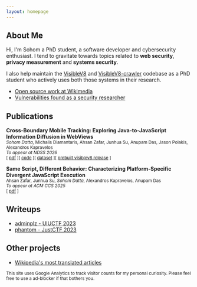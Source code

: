 ```yaml
---
layout: homepage
---
```


## About Me

Hi, I'm Sohom a PhD student, a software developer and cybersecurity enthusiast. I tend to gravitate towards topics related to **web security**, **privacy measurement** and **systems security**.

I also help maintain the [VisibleV8](https://github.com/wspr-ncsu/visiblev8) and [VisibleV8-crawler](https://github.com/wspr-ncsu/visiblev8-crawler) codebase as a PhD student who actively uses both those systems in their research.

- [Open source work at Wikimedia](./open-source)
- [Vulnerabilities found as a security researcher](./vulns)

## Publications

**Cross-Boundary Mobile Tracking: Exploring Java-to-JavaScript Information Diffusion in WebViews**<br>
<small>*Sohom Datta*, Michalis Diamantaris, Ahsan Zafar, Junhua Su, Anupam Das, Jason Polakis, Alexandros Kapravelos</small><br>
<small>*To appear at NDSS 2026*</small><br>
<small>[ [pdf](./paper/ndss26-summer-final910.pdf) ][ [code](https://github.com/wspr-ncsu/webviewtracer) ][ [dataset](https://datadryad.org/dataset/doi:10.5061/dryad.05qfttffz) ][ [prebuilt visiblev8 release](https://github.com/wspr-ncsu/visiblev8/releases/latest) ]</small>

**Same Script, Different Behavior: Characterizing Platform-Specific Divergent JavaScript Execution**<br>
<small>Ahsan Zafar, Junhua Su, *Sohom Datta*, Alexandros Kapravelos, Anupam Das</small><br>
<small>*To appear at ACM CCS 2025*</small><br>
<small>[ [pdf](https://doi.org/10.1145/3719027.3765202) ]</small>

<!--
* (During undergraduate studies) Shetty, Nisha P.; Muniyal, Balachandra; Dokania, Akshat; **Datta, Sohom**; Gandluri, Manas Subramanyam; Maben, Leander Melroy; Priyanshu, Aman (2023-09-28). ["Guarding Your Social Circle: Strategies to Protect Key Connections and Edge Importance"](https://www.hindawi.com/journals/scn/2023/2548962/). *Security and Communication Networks*. **2023**: e2548962. [doi](https://en.wikipedia.org/wiki/Doi_(identifier) "Doi (identifier)"):[10.1155/2023/2548962](https://doi.org/10.1155%2F2023%2F2548962). [ISSN](https://en.wikipedia.org/wiki/ISSN_(identifier) "ISSN (identifier)") [1939-0114](https://www.worldcat.org/issn/1939-0114) -->


## Writeups

* [adminplz - UIUCTF 2023](./writeups/adminplz)
* [phantom - JustCTF 2023](./writeups/phantom)

## Other projects

* [Wikipedia's most translated articles](./most-translated-articles-on-wikipedia/pretty.html)

<small>This site uses Google Analytics to track visitor counts for my personal curiosity. Please feel free to use a ad-blocker if that bothers you.</small>